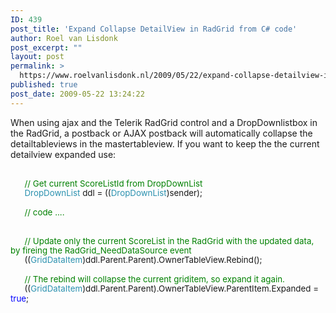 ```yaml
---
ID: 439
post_title: 'Expand Collapse DetailView in RadGrid from C# code'
author: Roel van Lisdonk
post_excerpt: ""
layout: post
permalink: >
  https://www.roelvanlisdonk.nl/2009/05/22/expand-collapse-detailview-in-radgrid-from-c-code/
published: true
post_date: 2009-05-22 13:24:22
---
```

<div class="padten">   <div class="ms-inputuserfield padfive seventyp">     <div>       <div class="ExternalClassDBB482DBBCD944CBA648478E27C0B509">         <p>When using ajax and the Telerik RadGrid control and a DropDownlistbox in the RadGrid, a postback or AJAX postback will automatically collapse the detailtableviews in the mastertableview. If you want to keep the the current detailview expanded use:</p>          <p class="MsoNormal"><span lang="EN-US">             <br /></span><span style="line-height: 115%; font-family: ; color: green; font-size: 10pt" lang="EN-US">&#160;&#160;&#160;&#160;&#160; // Get current ScoreListId from DropDownList              <br /></span><span style="line-height: 115%; font-family: ; font-size: 10pt" lang="EN-US"><span>&#160;&#160;&#160;&#160;&#160; </span><span style="color: #2b91af">DropDownList</span> ddl = ((<span style="color: #2b91af">DropDownList</span>)sender);               <br />              <br /><span>&#160;&#160;&#160;&#160;&#160; </span><span style="color: green">// code ....                <br />                <br />                <br /></span><span>&#160;&#160;&#160;&#160;&#160; </span><span style="color: green">// Update only the current ScoreList in the RadGrid with the updated data, by fireing the RadGrid_NeedDataSource event                <br /></span><span>&#160;&#160;&#160;&#160;&#160; </span>((<span style="color: #2b91af">GridDataItem</span>)ddl.Parent.Parent).OwnerTableView.Rebind();               <br />              <br /><span>&#160;&#160;&#160;&#160;&#160; </span><span style="color: green">// The rebind will collapse the current griditem, so expand it again.                <br /></span><span>&#160;&#160;&#160;&#160;&#160; </span>((<span style="color: #2b91af">GridDataItem</span>)ddl.Parent.Parent).OwnerTableView.ParentItem.Expanded = <span style="color: blue">true</span>;</span><span lang="EN-US"> </span></p>       </div>     </div>   </div> </div>